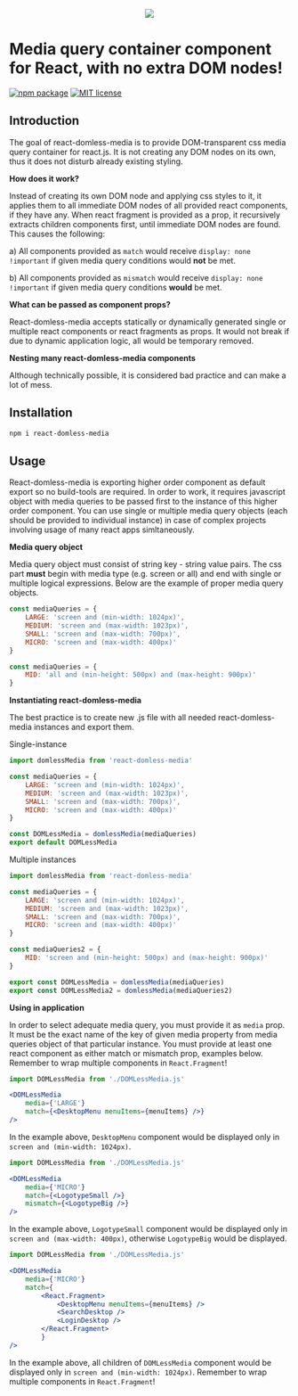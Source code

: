 <p align="center"> 
<a href="https://github.com/audiomancer/react-domless-media"><img src="https://user-images.githubusercontent.com/39003780/40459621-b33df2e4-5f02-11e8-9eec-38409dba4801.png" /></a>
</p>

# Media query container component for React, with no extra DOM nodes!

[![npm package](https://img.shields.io/badge/npm-v1.1.4-blue.svg?longCache=true&style=flat-square)](https://www.npmjs.com/package/react-domless-media)
[![MIT license](https://img.shields.io/badge/license-MIT-blue.svg?longCache=true&style=flat-square)](https://github.com/audiomancer/react-domless-media/blob/master/LICENSE)

## Introduction

The goal of react-domless-media is to provide DOM-transparent css media query container for react.js. It is not creating any DOM nodes on its own, thus it does not disturb already existing styling.

**How does it work?**

Instead of creating its own DOM node and applying css styles to it, it applies them to all immediate DOM nodes of all provided react components, if they have any. When react fragment is provided as a prop, it recursively extracts children components first, until immediate DOM nodes are found. This causes the following:

a) All components provided as `match` would receive `display: none !important` if given media query conditions would **not** be met.

b) All components provided as `mismatch` would receive `display: none !important` if given media query conditions **would** be met.


**What can be passed as component props?**

React-domless-media accepts statically or dynamically generated single or multiple react components or react fragments as props. It would not break if due to dynamic application logic, all would be temporary removed.

**Nesting many react-domless-media components**

Although technically possible, it is considered bad practice and can make a lot of mess.

## Installation

```bash
npm i react-domless-media
```

## Usage

React-domless-media is exporting higher order component as default export so no build-tools are required. In order to work, it requires javascript object with media queries to be passed first to the instance of this higher order component. You can use single or multiple media query objects (each should be provided to individual instance) in case of complex projects involving usage of many react apps simltaneously.

**Media query object**

Media query object must consist of string key - string value pairs. The css part **must** begin with media type (e.g. screen or all) and end with single or multiple logical expressions. Below are the example of proper media query objects.

```javascript
const mediaQueries = {
	LARGE: 'screen and (min-width: 1024px)',
	MEDIUM: 'screen and (max-width: 1023px)',
	SMALL: 'screen and (max-width: 700px)',
	MICRO: 'screen and (max-width: 400px)'
}
```

```javascript
const mediaQueries = {
	MID: 'all and (min-height: 500px) and (max-height: 900px)'
}
```

**Instantiating react-domless-media**

The best practice is to create new .js file with all needed react-domless-media instances and export them.

Single-instance
```javascript
import domlessMedia from 'react-domless-media'

const mediaQueries = {
	LARGE: 'screen and (min-width: 1024px)',
	MEDIUM: 'screen and (max-width: 1023px)',
	SMALL: 'screen and (max-width: 700px)',
	MICRO: 'screen and (max-width: 400px)'
}

const DOMLessMedia = domlessMedia(mediaQueries)
export default DOMLessMedia
```

Multiple instances
```javascript
import domlessMedia from 'react-domless-media'

const mediaQueries = {
	LARGE: 'screen and (min-width: 1024px)',
	MEDIUM: 'screen and (max-width: 1023px)',
	SMALL: 'screen and (max-width: 700px)',
	MICRO: 'screen and (max-width: 400px)'
}

const mediaQueries2 = {
	MID: 'screen and (min-height: 500px) and (max-height: 900px)'
}

export const DOMLessMedia = domlessMedia(mediaQueries)
export const DOMLessMedia2 = domlessMedia(mediaQueries2)
```

**Using in application**

In order to select adequate media query, you must provide it as `media` prop. It must be the exact name of the key of given media property from media queries object of that particular instance.
You must provide at least one react component as either match or mismatch prop, examples below. Remember to wrap multiple components in `React.Fragment`!

```jsx
import DOMLessMedia from './DOMLessMedia.js'

<DOMLessMedia
	media={'LARGE'}
	match={<DesktopMenu menuItems={menuItems} />}
/>
```
In the example above, `DesktopMenu` component would be displayed only in `screen and (min-width: 1024px)`.

```jsx
import DOMLessMedia from './DOMLessMedia.js'

<DOMLessMedia
	media={'MICRO'}
	match={<LogotypeSmall />}
	mismatch={<LogotypeBig />}
/>
```
In the example above, `LogotypeSmall` component would be displayed only in `screen and (max-width: 400px)`, otherwise `LogotypeBig` would be displayed.

```jsx
import DOMLessMedia from './DOMLessMedia.js'

<DOMLessMedia
	media={'MICRO'}
	match={
		<React.Fragment>
			<DesktopMenu menuItems={menuItems} />
			<SearchDesktop />
			<LoginDesktop />
		</React.Fragment>
		}
/>
```
In the example above, all children of `DOMLessMedia` component would be displayed only in `screen and (min-width: 1024px)`. Remember to wrap multiple components in `React.Fragment`!
